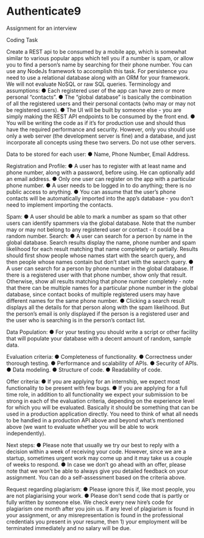 # Authenticate9

Assignment for an interview

Coding Task

Create a REST api to be consumed by a mobile app, which is somewhat similar to various popular apps
which tell you if a number is spam, or allow you to find a person’s name by searching for their phone
number.
You can use any NodeJs framework to accomplish this task.
For persistence you need to use a relational database along with an ORM for your framework. We will
not evaluate NoSQL or raw SQL queries.
Terminology and assumptions:
● Each registered user of the app can have zero or more personal “contacts”.
● The “global database” is basically the combination of all the registered users and their personal
contacts (who may or may not be registered users).
● The UI will be built by someone else - you are simply making the REST API endpoints to be
consumed by the front end.
● You will be writing the code as if it’s for production use and should thus have the required
performance and security. However, only you should use only a web server (the development
server is fine) and a database, and just incorporate all concepts using these two servers. Do not
use other servers.

<!-- ###### -->

Data to be stored for each user:
● Name, Phone Number, Email Address.

Registration and Profile:
● A user has to register with at least name and phone number, along with a password, before
using. He can optionally add an email address.
● Only one user can register on the app with a particular phone number.
● A user needs to be logged in to do anything; there is no public access to anything.
● You can assume that the user’s phone contacts will be automatically imported into the app’s
database - you don’t need to implement importing the contacts.

Spam:
● A user should be able to mark a number as spam so that other users can identify spammers via
the global database. Note that the number may or may not belong to any registered user or
contact - it could be a random number.
Search:
● A user can search for a person by name in the global
database. Search results display the name,
phone number and spam likelihood for each result matching that name completely or partially.
Results should first show people whose names start with the search query, and then people
whose names contain but don’t start with the search query.
● A user can search for a person by phone number in the global database. If there is a registered
user with that phone number, show only that result. Otherwise, show all results matching that
phone number completely - note that there can be multiple names for a particular phone number
in the global database, since contact books of multiple registered users may have different names
for the same phone number.
● Clicking a search result displays all the details for that person along with the spam likelihood. But
the person’s email is only displayed if the person is a registered user and the user who is
searching is in the person’s contact list.

Data Population:
● For your testing you should write a script or other facility that will populate your database with a
decent amount of random, sample data.

Evaluation criteria:
● Completeness of functionality.
● Correctness under thorough testing.
● Performance and scalability of APIs.
● Security of APIs.
● Data modeling.
● Structure of code.
● Readability of code.

Offer criteria:
● If you are applying for an internship, we expect most functionality to be present with few bugs.
● If you are applying for a full time role, in addition to all functionality we expect your submission to
be strong in each of the evaluation criteria, depending on the experience level for which you will
be evaluated. Basically it should be something that can be used in a production application
directly. You need to think of what all needs to be handled in a production API above and beyond
what’s mentioned above (we want to evaluate whether you will be able to work independently).

Next steps:
● Please note that usually we try our best to reply with a decision within a week of receiving your
code. However, since we are a startup, sometimes urgent work may come up and it may take us
a couple of weeks to respond.
● In case we don’t go ahead with an offer, please note that we won’t be able to always give you
detailed feedback on your assignment. You can do a self-assessment based on the criteria above.

Request regarding plagiarism:
● Please ignore this if, like most people, you are not plagiarising your work.
● Please don’t send code that is partly or fully written by someone else. We check every new hire’s
code for plagiarism one month after you join us. If any level of plagiarism is found in your
assignment, or any misrepresentation is found in the professional credentials you present in your
resume, then 1) your employment will be terminated immediately and no salary will be due.
